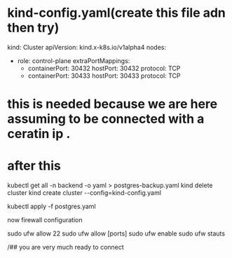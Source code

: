 # kind-config.yaml(create this file adn then try)
kind: Cluster
apiVersion: kind.x-k8s.io/v1alpha4
nodes:
- role: control-plane
  extraPortMappings:
  - containerPort: 30432
    hostPort: 30432
    protocol: TCP
  - containerPort: 30433
    hostPort: 30433
    protocol: TCP



# this is needed because we are here assuming to be connected with a ceratin ip . 
# after this 

kubectl get all -n backend -o yaml > postgres-backup.yaml
kind delete cluster
kind create cluster --config=kind-config.yaml

kubectl apply -f postgres.yaml


now firewall configuration 

sudo ufw allow 22
sudo ufw allow [ports]
sudo ufw enable
sudo ufw stauts

/## you are very much ready to connect 


